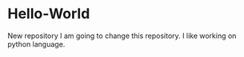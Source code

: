 # Hello-World
New repository
I am going to change this repository.
I like working on python language.
